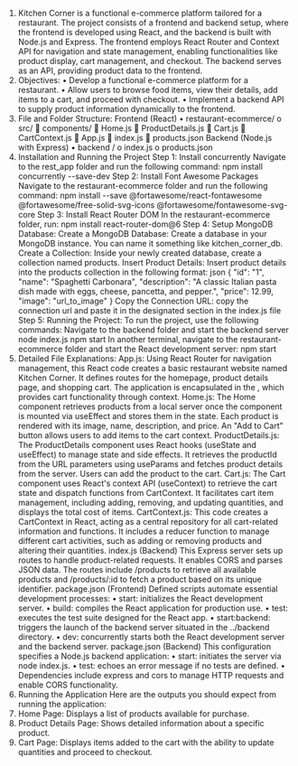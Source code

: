1. Kitchen Corner is a functional e-commerce platform tailored for a restaurant. The project consists of a frontend and backend setup, where the frontend is developed using React, and the backend is built with Node.js and Express. The frontend employs React Router and Context API for navigation and state management, enabling functionalities like product display, cart management, and checkout. The backend serves as an API, providing product data to the frontend.
2. Objectives:
  •	Develop a functional e-commerce platform for a restaurant.
  •	Allow users to browse food items, view their details, add items to a cart, and proceed with checkout.
  •	Implement a backend API to supply product information dynamically to the frontend.
3. File and Folder Structure:
Frontend (React)
•	restaurant-ecommerce/
  o	src/
    	components/
    	Home.js
    	ProductDetails.js
    	Cart.js
    	CartContext.js
  	App.js
  	index.js
  	products.json
Backend (Node.js with Express)
•	backend /
  o	index.js
  o	products.json
5. Installation and Running the Project
Step 1: Install concurrently
Navigate to the rest_app folder and run the following command:
npm install concurrently --save-dev
Step 2: Install Font Awesome Packages
Navigate to the restaurant-ecommerce folder and run the following command:
npm install --save @fortawesome/react-fontawesome @fortawesome/free-solid-svg-icons @fortawesome/fontawesome-svg-core
Step 3: Install React Router DOM
In the restaurant-ecommerce folder, run:
npm install react-router-dom@6
Step 4: Setup MongoDB Database:
Create a MongoDB Database:
Create a database in your MongoDB instance. You can name it something like kitchen_corner_db.
Create a Collection:
Inside your newly created database, create a collection named products.
Insert Product Details:
Insert product details into the products collection in the following format:
json
{
    "id": "1",
    "name": "Spaghetti Carbonara",
    "description": "A classic Italian pasta dish made with eggs, cheese, pancetta, and pepper.",
    "price": 12.99,
    "image": "url_to_image"
}
Copy the Connection URL: copy the connection url and paste it in the designated section in the index.js file
Step 5: Running the Project:
To run the project, use the following commands:
	Navigate to the backend folder and start the backend server
node index.js
npm start
  In another terminal, navigate to the restaurant-ecommerce folder and start the React development server:
npm start
6. Detailed File Explanations:
App.js:
Using React Router for navigation management, this React code creates a basic restaurant website named Kitchen Corner. It defines routes for the homepage, product details page, and shopping cart. The application is encapsulated in the <CartProvider>, which provides cart functionality through context.
Home.js:
The Home component retrieves products from a local server once the component is mounted via useEffect and stores them in the state. Each product is rendered with its image, name, description, and price. An "Add to Cart" button allows users to add items to the cart context.
ProductDetails.js:
The ProductDetails component uses React hooks (useState and useEffect) to manage state and side effects. It retrieves the productId from the URL parameters using useParams and fetches product details from the server. Users can add the product to the cart.
Cart.js:
The Cart component uses React's context API (useContext) to retrieve the cart state and dispatch functions from CartContext. It facilitates cart item management, including adding, removing, and updating quantities, and displays the total cost of items.
CartContext.js:
This code creates a CartContext in React, acting as a central repository for all cart-related information and functions. It includes a reducer function to manage different cart activities, such as adding or removing products and altering their quantities.
index.js (Backend)
This Express server sets up routes to handle product-related requests. It enables CORS and parses JSON data. The routes include /products to retrieve all available products and /products/:id to fetch a product based on its unique identifier.
package.json (Frontend)
Defined scripts automate essential development processes:
•	start: initializes the React development server.
•	build: compiles the React application for production use.
•	test: executes the test suite designed for the React app.
•	start:backend: triggers the launch of the backend server situated in the ../backend directory.
•	dev: concurrently starts both the React development server and the backend server.
package.json (Backend)
This configuration specifies a Node.js backend application:
•	start: initiates the server via node index.js.
•	test: echoes an error message if no tests are defined.
•	Dependencies include express and cors to manage HTTP requests and enable CORS functionality.
7. Running the Application
Here are the outputs you should expect from running the application:
1.	Home Page: Displays a list of products available for purchase.
2.	Product Details Page: Shows detailed information about a specific product.
3.	Cart Page: Displays items added to the cart with the ability to update quantities and proceed to checkout.
